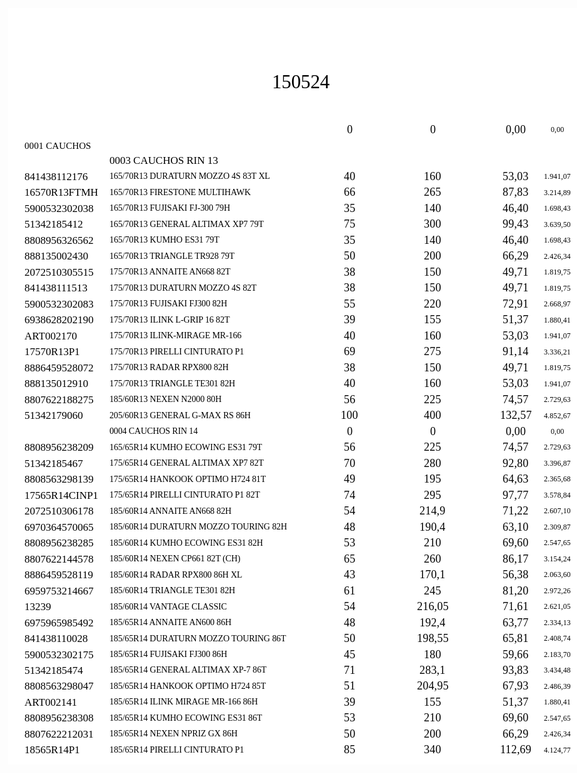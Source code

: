 <!DOCTYPE html>
<html>
<head>
<meta http-equiv="X-UA-Compatible" content="IE=Edge" />
<meta charset="utf-8" />
</head>

<body style="margin: 0;">

<div id="p1" style="overflow: hidden; position: relative; background-color: white; width: 935px; height: 1210px;">

<!-- Begin shared CSS values -->
<style class="shared-css" type="text/css" >
.t {
	transform-origin: bottom left;
	z-index: 2;
	position: absolute;
	white-space: pre;
	overflow: visible;
	line-height: 1.5;
}
.text-container {
	white-space: pre;
}
@supports (-webkit-touch-callout: none) {
	.text-container {
		white-space: normal;
	}
}
</style>
<!-- End shared CSS values -->


<!-- Begin inline CSS -->
<style type="text/css" >

#t1_1{left:27px;bottom:1028px;letter-spacing:0.27px;}
#t2_1{left:162px;bottom:1029px;letter-spacing:-0.12px;}
#t3_1{left:478px;bottom:1030px;letter-spacing:0.17px;}
#t4_1{left:524px;bottom:1031px;letter-spacing:-0.05px;}
#t5_1{left:585px;bottom:1031px;letter-spacing:-0.09px;}
#t6_1{left:670px;bottom:1031px;letter-spacing:-0.01px;}
#t7_1{left:737px;bottom:1031px;letter-spacing:-0.01px;}
#t8_1{left:784px;bottom:1031px;letter-spacing:-0.07px;}
#t9_1{left:871px;bottom:1035px;letter-spacing:0.18px;}
#ta_1{left:542px;bottom:1002px;}
#tb_1{left:596px;bottom:1002px;letter-spacing:0.17px;}
#tc_1{left:675px;bottom:1002px;}
#td_1{left:741px;bottom:1002px;}
#te_1{left:796px;bottom:1002px;letter-spacing:0.17px;}
#tf_1{left:868px;bottom:1007px;letter-spacing:0.11px;}
#tg_1{left:26px;bottom:979px;letter-spacing:0.09px;word-spacing:0.02px;}
#th_1{left:599px;bottom:979px;letter-spacing:0.07px;}
#ti_1{left:742px;bottom:979px;}
#tj_1{left:868px;bottom:982px;letter-spacing:0.11px;}
#tk_1{left:162px;bottom:954px;letter-spacing:-0.03px;word-spacing:-0.03px;}
#tl_1{left:26px;bottom:928px;}
#tm_1{left:162px;bottom:931px;letter-spacing:-0.14px;word-spacing:0.01px;}
#tn_1{left:489px;bottom:927px;}
#to_1{left:537px;bottom:927px;letter-spacing:0.22px;}
#tp_1{left:592px;bottom:927px;letter-spacing:0.19px;}
#tq_1{left:665px;bottom:927px;letter-spacing:0.22px;}
#tr_1{left:732px;bottom:927px;letter-spacing:0.22px;}
#ts_1{left:791px;bottom:927px;letter-spacing:0.19px;}
#tt_1{left:857px;bottom:932px;letter-spacing:0.12px;}
#tu_1{left:26px;bottom:903px;letter-spacing:-0.03px;}
#tv_1{left:162px;bottom:905px;letter-spacing:-0.14px;word-spacing:0.01px;}
#tw_1{left:489px;bottom:902px;}
#tx_1{left:537px;bottom:902px;letter-spacing:0.22px;}
#ty_1{left:592px;bottom:902px;letter-spacing:0.19px;}
#tz_1{left:665px;bottom:902px;letter-spacing:0.22px;}
#t10_1{left:732px;bottom:902px;letter-spacing:0.22px;}
#t11_1{left:791px;bottom:902px;letter-spacing:0.19px;}
#t12_1{left:857px;bottom:906px;letter-spacing:0.12px;}
#t13_1{left:26px;bottom:877px;}
#t14_1{left:162px;bottom:880px;letter-spacing:-0.12px;word-spacing:0.02px;}
#t15_1{left:489px;bottom:876px;}
#t16_1{left:537px;bottom:876px;letter-spacing:0.22px;}
#t17_1{left:592px;bottom:876px;letter-spacing:0.19px;}
#t18_1{left:665px;bottom:876px;letter-spacing:0.22px;}
#t19_1{left:732px;bottom:876px;letter-spacing:0.22px;}
#t1a_1{left:791px;bottom:876px;letter-spacing:0.19px;}
#t1b_1{left:857px;bottom:881px;letter-spacing:0.12px;}
#t1c_1{left:26px;bottom:852px;}
#t1d_1{left:162px;bottom:854px;letter-spacing:-0.13px;word-spacing:0.01px;}
#t1e_1{left:489px;bottom:851px;}
#t1f_1{left:537px;bottom:851px;letter-spacing:0.22px;}
#t1g_1{left:592px;bottom:851px;letter-spacing:0.19px;}
#t1h_1{left:665px;bottom:851px;letter-spacing:0.22px;}
#t1i_1{left:732px;bottom:851px;letter-spacing:0.22px;}
#t1j_1{left:791px;bottom:851px;letter-spacing:0.19px;}
#t1k_1{left:857px;bottom:855px;letter-spacing:0.12px;}
#t1l_1{left:26px;bottom:826px;}
#t1m_1{left:162px;bottom:829px;letter-spacing:-0.12px;}
#t1n_1{left:485px;bottom:825px;letter-spacing:0.22px;}
#t1o_1{left:537px;bottom:825px;letter-spacing:0.22px;}
#t1p_1{left:592px;bottom:825px;letter-spacing:0.19px;}
#t1q_1{left:665px;bottom:825px;letter-spacing:0.22px;}
#t1r_1{left:732px;bottom:825px;letter-spacing:0.22px;}
#t1s_1{left:791px;bottom:825px;letter-spacing:0.19px;}
#t1t_1{left:857px;bottom:830px;letter-spacing:0.12px;}
#t1u_1{left:26px;bottom:801px;}
#t1v_1{left:162px;bottom:803px;letter-spacing:-0.13px;word-spacing:0.01px;}
#t1w_1{left:489px;bottom:800px;}
#t1x_1{left:537px;bottom:800px;letter-spacing:0.22px;}
#t1y_1{left:592px;bottom:800px;letter-spacing:0.19px;}
#t1z_1{left:665px;bottom:800px;letter-spacing:0.22px;}
#t20_1{left:732px;bottom:800px;letter-spacing:0.22px;}
#t21_1{left:791px;bottom:800px;letter-spacing:0.19px;}
#t22_1{left:857px;bottom:804px;letter-spacing:0.12px;}
#t23_1{left:26px;bottom:775px;}
#t24_1{left:162px;bottom:778px;letter-spacing:-0.14px;word-spacing:0.02px;}
#t25_1{left:485px;bottom:774px;letter-spacing:0.22px;}
#t26_1{left:537px;bottom:774px;letter-spacing:0.22px;}
#t27_1{left:592px;bottom:774px;letter-spacing:0.19px;}
#t28_1{left:665px;bottom:774px;letter-spacing:0.22px;}
#t29_1{left:732px;bottom:774px;letter-spacing:0.22px;}
#t2a_1{left:791px;bottom:774px;letter-spacing:0.19px;}
#t2b_1{left:857px;bottom:779px;letter-spacing:0.12px;}
#t2c_1{left:26px;bottom:750px;}
#t2d_1{left:162px;bottom:752px;letter-spacing:-0.14px;word-spacing:0.01px;}
#t2e_1{left:489px;bottom:749px;}
#t2f_1{left:537px;bottom:749px;letter-spacing:0.22px;}
#t2g_1{left:592px;bottom:749px;letter-spacing:0.19px;}
#t2h_1{left:665px;bottom:749px;letter-spacing:0.22px;}
#t2i_1{left:732px;bottom:749px;letter-spacing:0.22px;}
#t2j_1{left:791px;bottom:749px;letter-spacing:0.19px;}
#t2k_1{left:857px;bottom:753px;letter-spacing:0.12px;}
#t2l_1{left:26px;bottom:724px;}
#t2m_1{left:162px;bottom:727px;letter-spacing:-0.13px;word-spacing:0.02px;}
#t2n_1{left:489px;bottom:723px;}
#t2o_1{left:537px;bottom:723px;letter-spacing:0.22px;}
#t2p_1{left:592px;bottom:723px;letter-spacing:0.19px;}
#t2q_1{left:665px;bottom:723px;letter-spacing:0.22px;}
#t2r_1{left:732px;bottom:723px;letter-spacing:0.22px;}
#t2s_1{left:791px;bottom:723px;letter-spacing:0.19px;}
#t2t_1{left:857px;bottom:728px;letter-spacing:0.12px;}
#t2u_1{left:26px;bottom:699px;}
#t2v_1{left:162px;bottom:701px;letter-spacing:-0.11px;word-spacing:0.01px;}
#t2w_1{left:485px;bottom:698px;letter-spacing:0.22px;}
#t2x_1{left:537px;bottom:698px;letter-spacing:0.22px;}
#t2y_1{left:592px;bottom:698px;letter-spacing:0.19px;}
#t2z_1{left:665px;bottom:698px;letter-spacing:0.22px;}
#t30_1{left:732px;bottom:698px;letter-spacing:0.22px;}
#t31_1{left:791px;bottom:698px;letter-spacing:0.19px;}
#t32_1{left:857px;bottom:702px;letter-spacing:0.12px;}
#t33_1{left:26px;bottom:673px;letter-spacing:-0.01px;}
#t34_1{left:162px;bottom:676px;letter-spacing:-0.12px;}
#t35_1{left:485px;bottom:672px;letter-spacing:0.22px;}
#t36_1{left:537px;bottom:672px;letter-spacing:0.22px;}
#t37_1{left:592px;bottom:672px;letter-spacing:0.19px;}
#t38_1{left:665px;bottom:672px;letter-spacing:0.22px;}
#t39_1{left:732px;bottom:672px;letter-spacing:0.22px;}
#t3a_1{left:791px;bottom:672px;letter-spacing:0.19px;}
#t3b_1{left:857px;bottom:677px;letter-spacing:0.12px;}
#t3c_1{left:26px;bottom:648px;letter-spacing:-0.02px;}
#t3d_1{left:162px;bottom:650px;letter-spacing:-0.12px;word-spacing:0.02px;}
#t3e_1{left:489px;bottom:647px;}
#t3f_1{left:537px;bottom:647px;letter-spacing:0.22px;}
#t3g_1{left:592px;bottom:647px;letter-spacing:0.19px;}
#t3h_1{left:665px;bottom:647px;letter-spacing:0.22px;}
#t3i_1{left:732px;bottom:647px;letter-spacing:0.22px;}
#t3j_1{left:791px;bottom:647px;letter-spacing:0.19px;}
#t3k_1{left:857px;bottom:651px;letter-spacing:0.12px;}
#t3l_1{left:26px;bottom:622px;}
#t3m_1{left:162px;bottom:625px;letter-spacing:-0.14px;word-spacing:0.02px;}
#t3n_1{left:489px;bottom:621px;}
#t3o_1{left:537px;bottom:621px;letter-spacing:0.22px;}
#t3p_1{left:592px;bottom:621px;letter-spacing:0.19px;}
#t3q_1{left:665px;bottom:621px;letter-spacing:0.22px;}
#t3r_1{left:732px;bottom:621px;letter-spacing:0.22px;}
#t3s_1{left:791px;bottom:621px;letter-spacing:0.19px;}
#t3t_1{left:857px;bottom:626px;letter-spacing:0.12px;}
#t3u_1{left:26px;bottom:597px;}
#t3v_1{left:162px;bottom:599px;letter-spacing:-0.12px;word-spacing:0.01px;}
#t3w_1{left:485px;bottom:596px;letter-spacing:0.22px;}
#t3x_1{left:537px;bottom:596px;letter-spacing:0.22px;}
#t3y_1{left:592px;bottom:596px;letter-spacing:0.19px;}
#t3z_1{left:665px;bottom:596px;letter-spacing:0.22px;}
#t40_1{left:732px;bottom:596px;letter-spacing:0.22px;}
#t41_1{left:791px;bottom:596px;letter-spacing:0.19px;}
#t42_1{left:857px;bottom:600px;letter-spacing:0.12px;}
#t43_1{left:26px;bottom:571px;}
#t44_1{left:162px;bottom:574px;letter-spacing:-0.13px;word-spacing:0.01px;}
#t45_1{left:489px;bottom:570px;}
#t46_1{left:537px;bottom:570px;letter-spacing:0.22px;}
#t47_1{left:592px;bottom:570px;letter-spacing:0.19px;}
#t48_1{left:665px;bottom:570px;letter-spacing:0.22px;}
#t49_1{left:732px;bottom:570px;letter-spacing:0.22px;}
#t4a_1{left:791px;bottom:570px;letter-spacing:0.19px;}
#t4b_1{left:857px;bottom:575px;letter-spacing:0.12px;}
#t4c_1{left:26px;bottom:546px;}
#t4d_1{left:162px;bottom:548px;letter-spacing:-0.13px;word-spacing:0.01px;}
#t4e_1{left:489px;bottom:545px;}
#t4f_1{left:532px;bottom:545px;letter-spacing:0.22px;}
#t4g_1{left:592px;bottom:545px;letter-spacing:0.19px;}
#t4h_1{left:665px;bottom:545px;letter-spacing:0.22px;}
#t4i_1{left:732px;bottom:545px;letter-spacing:0.22px;}
#t4j_1{left:787px;bottom:545px;letter-spacing:0.19px;}
#t4k_1{left:857px;bottom:549px;letter-spacing:0.12px;}
#t4l_1{left:162px;bottom:523px;letter-spacing:-0.13px;word-spacing:0.01px;}
#t4m_1{left:542px;bottom:519px;}
#t4n_1{left:596px;bottom:519px;letter-spacing:0.17px;}
#t4o_1{left:675px;bottom:519px;}
#t4p_1{left:741px;bottom:519px;}
#t4q_1{left:796px;bottom:519px;letter-spacing:0.17px;}
#t4r_1{left:868px;bottom:524px;letter-spacing:0.11px;}
#t4s_1{left:26px;bottom:495px;}
#t4t_1{left:162px;bottom:497px;letter-spacing:-0.12px;word-spacing:0.01px;}
#t4u_1{left:489px;bottom:494px;}
#t4v_1{left:537px;bottom:494px;letter-spacing:0.22px;}
#t4w_1{left:592px;bottom:494px;letter-spacing:0.19px;}
#t4x_1{left:665px;bottom:494px;letter-spacing:0.22px;}
#t4y_1{left:732px;bottom:494px;letter-spacing:0.22px;}
#t4z_1{left:791px;bottom:494px;letter-spacing:0.19px;}
#t50_1{left:857px;bottom:499px;letter-spacing:0.12px;}
#t51_1{left:26px;bottom:469px;}
#t52_1{left:162px;bottom:472px;letter-spacing:-0.13px;word-spacing:0.01px;}
#t53_1{left:489px;bottom:468px;}
#t54_1{left:537px;bottom:468px;letter-spacing:0.22px;}
#t55_1{left:592px;bottom:468px;letter-spacing:0.19px;}
#t56_1{left:665px;bottom:468px;letter-spacing:0.22px;}
#t57_1{left:732px;bottom:468px;letter-spacing:0.22px;}
#t58_1{left:791px;bottom:468px;letter-spacing:0.19px;}
#t59_1{left:857px;bottom:473px;letter-spacing:0.12px;}
#t5a_1{left:26px;bottom:444px;}
#t5b_1{left:162px;bottom:446px;letter-spacing:-0.13px;word-spacing:0.01px;}
#t5c_1{left:485px;bottom:443px;letter-spacing:0.22px;}
#t5d_1{left:537px;bottom:443px;letter-spacing:0.22px;}
#t5e_1{left:592px;bottom:443px;letter-spacing:0.19px;}
#t5f_1{left:665px;bottom:443px;letter-spacing:0.22px;}
#t5g_1{left:732px;bottom:443px;letter-spacing:0.22px;}
#t5h_1{left:791px;bottom:443px;letter-spacing:0.19px;}
#t5i_1{left:857px;bottom:448px;letter-spacing:0.12px;}
#t5j_1{left:26px;bottom:418px;letter-spacing:-0.02px;}
#t5k_1{left:162px;bottom:421px;letter-spacing:-0.12px;word-spacing:0.01px;}
#t5l_1{left:489px;bottom:417px;}
#t5m_1{left:537px;bottom:417px;letter-spacing:0.22px;}
#t5n_1{left:592px;bottom:417px;letter-spacing:0.19px;}
#t5o_1{left:665px;bottom:417px;letter-spacing:0.22px;}
#t5p_1{left:732px;bottom:417px;letter-spacing:0.22px;}
#t5q_1{left:791px;bottom:417px;letter-spacing:0.19px;}
#t5r_1{left:857px;bottom:422px;letter-spacing:0.12px;}
#t5s_1{left:26px;bottom:393px;}
#t5t_1{left:162px;bottom:395px;letter-spacing:-0.14px;word-spacing:0.02px;}
#t5u_1{left:489px;bottom:392px;}
#t5v_1{left:537px;bottom:392px;letter-spacing:0.22px;}
#t5w_1{left:592px;bottom:392px;letter-spacing:0.19px;}
#t5x_1{left:658px;bottom:392px;letter-spacing:0.19px;}
#t5y_1{left:732px;bottom:392px;letter-spacing:0.22px;}
#t5z_1{left:791px;bottom:392px;letter-spacing:0.19px;}
#t60_1{left:857px;bottom:397px;letter-spacing:0.12px;}
#t61_1{left:26px;bottom:367px;}
#t62_1{left:162px;bottom:370px;letter-spacing:-0.14px;word-spacing:0.02px;}
#t63_1{left:485px;bottom:366px;letter-spacing:0.22px;}
#t64_1{left:537px;bottom:366px;letter-spacing:0.22px;}
#t65_1{left:592px;bottom:366px;letter-spacing:0.19px;}
#t66_1{left:658px;bottom:366px;letter-spacing:0.19px;}
#t67_1{left:732px;bottom:366px;letter-spacing:0.22px;}
#t68_1{left:791px;bottom:366px;letter-spacing:0.19px;}
#t69_1{left:857px;bottom:371px;letter-spacing:0.12px;}
#t6a_1{left:26px;bottom:342px;}
#t6b_1{left:162px;bottom:344px;letter-spacing:-0.13px;word-spacing:0.01px;}
#t6c_1{left:485px;bottom:341px;letter-spacing:0.22px;}
#t6d_1{left:537px;bottom:341px;letter-spacing:0.22px;}
#t6e_1{left:592px;bottom:341px;letter-spacing:0.19px;}
#t6f_1{left:665px;bottom:341px;letter-spacing:0.22px;}
#t6g_1{left:732px;bottom:341px;letter-spacing:0.22px;}
#t6h_1{left:791px;bottom:341px;letter-spacing:0.19px;}
#t6i_1{left:857px;bottom:346px;letter-spacing:0.12px;}
#t6j_1{left:26px;bottom:316px;}
#t6k_1{left:162px;bottom:319px;letter-spacing:-0.12px;word-spacing:0.01px;}
#t6l_1{left:489px;bottom:315px;}
#t6m_1{left:537px;bottom:315px;letter-spacing:0.22px;}
#t6n_1{left:592px;bottom:315px;letter-spacing:0.19px;}
#t6o_1{left:665px;bottom:315px;letter-spacing:0.22px;}
#t6p_1{left:732px;bottom:315px;letter-spacing:0.22px;}
#t6q_1{left:791px;bottom:315px;letter-spacing:0.19px;}
#t6r_1{left:857px;bottom:320px;letter-spacing:0.12px;}
#t6s_1{left:26px;bottom:291px;}
#t6t_1{left:162px;bottom:293px;letter-spacing:-0.14px;word-spacing:0.02px;}
#t6u_1{left:489px;bottom:290px;}
#t6v_1{left:537px;bottom:290px;letter-spacing:0.22px;}
#t6w_1{left:592px;bottom:290px;letter-spacing:0.19px;}
#t6x_1{left:658px;bottom:290px;letter-spacing:0.19px;}
#t6y_1{left:732px;bottom:290px;letter-spacing:0.22px;}
#t6z_1{left:791px;bottom:290px;letter-spacing:0.19px;}
#t70_1{left:857px;bottom:295px;letter-spacing:0.12px;}
#t71_1{left:26px;bottom:265px;}
#t72_1{left:162px;bottom:268px;letter-spacing:-0.12px;word-spacing:0.01px;}
#t73_1{left:489px;bottom:264px;}
#t74_1{left:537px;bottom:264px;letter-spacing:0.22px;}
#t75_1{left:592px;bottom:264px;letter-spacing:0.19px;}
#t76_1{left:665px;bottom:264px;letter-spacing:0.22px;}
#t77_1{left:732px;bottom:264px;letter-spacing:0.22px;}
#t78_1{left:791px;bottom:264px;letter-spacing:0.19px;}
#t79_1{left:857px;bottom:269px;letter-spacing:0.12px;}
#t7a_1{left:26px;bottom:240px;}
#t7b_1{left:162px;bottom:242px;letter-spacing:-0.14px;word-spacing:0.02px;}
#t7c_1{left:489px;bottom:239px;}
#t7d_1{left:537px;bottom:239px;letter-spacing:0.22px;}
#t7e_1{left:592px;bottom:239px;letter-spacing:0.19px;}
#t7f_1{left:654px;bottom:239px;letter-spacing:0.19px;}
#t7g_1{left:732px;bottom:239px;letter-spacing:0.22px;}
#t7h_1{left:791px;bottom:239px;letter-spacing:0.19px;}
#t7i_1{left:857px;bottom:244px;letter-spacing:0.12px;}
#t7j_1{left:26px;bottom:214px;}
#t7k_1{left:162px;bottom:217px;letter-spacing:-0.14px;word-spacing:0.02px;}
#t7l_1{left:485px;bottom:213px;letter-spacing:0.22px;}
#t7m_1{left:537px;bottom:213px;letter-spacing:0.22px;}
#t7n_1{left:592px;bottom:213px;letter-spacing:0.19px;}
#t7o_1{left:658px;bottom:213px;letter-spacing:0.19px;}
#t7p_1{left:732px;bottom:213px;letter-spacing:0.22px;}
#t7q_1{left:791px;bottom:213px;letter-spacing:0.19px;}
#t7r_1{left:857px;bottom:218px;letter-spacing:0.12px;}
#t7s_1{left:26px;bottom:189px;}
#t7t_1{left:162px;bottom:191px;letter-spacing:-0.14px;word-spacing:0.02px;}
#t7u_1{left:485px;bottom:188px;letter-spacing:0.22px;}
#t7v_1{left:537px;bottom:188px;letter-spacing:0.22px;}
#t7w_1{left:592px;bottom:188px;letter-spacing:0.19px;}
#t7x_1{left:654px;bottom:188px;letter-spacing:0.19px;}
#t7y_1{left:732px;bottom:188px;letter-spacing:0.22px;}
#t7z_1{left:791px;bottom:188px;letter-spacing:0.19px;}
#t80_1{left:857px;bottom:193px;letter-spacing:0.12px;}
#t81_1{left:26px;bottom:163px;}
#t82_1{left:162px;bottom:166px;letter-spacing:-0.13px;word-spacing:0.02px;}
#t83_1{left:489px;bottom:162px;}
#t84_1{left:537px;bottom:162px;letter-spacing:0.22px;}
#t85_1{left:592px;bottom:162px;letter-spacing:0.19px;}
#t86_1{left:665px;bottom:162px;letter-spacing:0.22px;}
#t87_1{left:732px;bottom:162px;letter-spacing:0.22px;}
#t88_1{left:791px;bottom:162px;letter-spacing:0.19px;}
#t89_1{left:857px;bottom:167px;letter-spacing:0.12px;}
#t8a_1{left:26px;bottom:138px;}
#t8b_1{left:162px;bottom:141px;letter-spacing:-0.13px;word-spacing:0.01px;}
#t8c_1{left:489px;bottom:137px;}
#t8d_1{left:537px;bottom:137px;letter-spacing:0.22px;}
#t8e_1{left:592px;bottom:137px;letter-spacing:0.19px;}
#t8f_1{left:658px;bottom:137px;letter-spacing:0.19px;}
#t8g_1{left:732px;bottom:137px;letter-spacing:0.22px;}
#t8h_1{left:791px;bottom:137px;letter-spacing:0.19px;}
#t8i_1{left:857px;bottom:142px;letter-spacing:0.12px;}
#t8j_1{left:26px;bottom:113px;}
#t8k_1{left:162px;bottom:115px;letter-spacing:-0.13px;word-spacing:0.01px;}
#t8l_1{left:485px;bottom:112px;letter-spacing:0.22px;}
#t8m_1{left:537px;bottom:112px;letter-spacing:0.22px;}
#t8n_1{left:592px;bottom:112px;letter-spacing:0.19px;}
#t8o_1{left:654px;bottom:112px;letter-spacing:0.19px;}
#t8p_1{left:732px;bottom:112px;letter-spacing:0.22px;}
#t8q_1{left:791px;bottom:112px;letter-spacing:0.19px;}
#t8r_1{left:857px;bottom:116px;letter-spacing:0.12px;}
#t8s_1{left:26px;bottom:87px;letter-spacing:-0.01px;}
#t8t_1{left:162px;bottom:90px;letter-spacing:-0.12px;}
#t8u_1{left:485px;bottom:86px;letter-spacing:0.22px;}
#t8v_1{left:537px;bottom:86px;letter-spacing:0.22px;}
#t8w_1{left:592px;bottom:86px;letter-spacing:0.19px;}
#t8x_1{left:665px;bottom:86px;letter-spacing:0.22px;}
#t8y_1{left:732px;bottom:86px;letter-spacing:0.22px;}
#t8z_1{left:791px;bottom:86px;letter-spacing:0.19px;}
#t90_1{left:857px;bottom:91px;letter-spacing:0.12px;}
#t91_1{left:26px;bottom:62px;}
#t92_1{left:162px;bottom:64px;letter-spacing:-0.12px;word-spacing:0.01px;}
#t93_1{left:485px;bottom:61px;letter-spacing:0.22px;}
#t94_1{left:537px;bottom:61px;letter-spacing:0.22px;}
#t95_1{left:592px;bottom:61px;letter-spacing:0.19px;}
#t96_1{left:665px;bottom:61px;letter-spacing:0.22px;}
#t97_1{left:732px;bottom:61px;letter-spacing:0.22px;}
#t98_1{left:791px;bottom:61px;letter-spacing:0.19px;}
#t99_1{left:857px;bottom:65px;letter-spacing:0.12px;}
#t9a_1{left:26px;bottom:36px;}
#t9b_1{left:162px;bottom:39px;letter-spacing:-0.13px;word-spacing:0.01px;}
#t9c_1{left:489px;bottom:35px;}
#t9d_1{left:537px;bottom:35px;letter-spacing:0.22px;}
#t9e_1{left:592px;bottom:35px;letter-spacing:0.19px;}
#t9f_1{left:665px;bottom:35px;letter-spacing:0.22px;}
#t9g_1{left:732px;bottom:35px;letter-spacing:0.22px;}
#t9h_1{left:791px;bottom:35px;letter-spacing:0.19px;}
#t9i_1{left:857px;bottom:40px;letter-spacing:0.12px;}
#t9j_1{left:26px;bottom:11px;letter-spacing:-0.02px;}
#t9k_1{left:162px;bottom:13px;letter-spacing:-0.12px;word-spacing:0.02px;}
#t9l_1{left:489px;bottom:10px;}
#t9m_1{left:537px;bottom:10px;letter-spacing:0.22px;}
#t9n_1{left:592px;bottom:10px;letter-spacing:0.19px;}
#t9o_1{left:665px;bottom:10px;letter-spacing:0.22px;}
#t9p_1{left:732px;bottom:10px;letter-spacing:0.22px;}
#t9q_1{left:787px;bottom:10px;letter-spacing:0.19px;}
#t9r_1{left:857px;bottom:14px;letter-spacing:0.12px;}
#t9s_1{left:422px;bottom:1069px;letter-spacing:-0.13px;}

.s0_1{font-size:21px;font-family:Calibri-Bold_5nj;color:#000;}
.s1_1{font-size:14px;font-family:Calibri-Bold_5nj;color:#000;}
.s2_1{font-size:18px;font-family:Calibri-Bold_5nj;color:#000;}
.s3_1{font-size:17px;font-family:Calibri-Bold_5nj;color:#000;}
.s4_1{font-size:12px;font-family:Calibri-Bold_5nj;color:#000;}
.s5_1{font-size:18px;font-family:Calibri-Bold_5nj;color:#FFF;}
.s6_1{font-size:15px;font-family:Calibri-Bold_5nj;color:#000;}
.s7_1{font-size:15px;font-family:Calibri-Bold_5nj;color:#FFF;}
.s8_1{font-size:12px;font-family:Calibri-Bold_5nj;color:#FFF;}
.s9_1{font-size:31px;font-family:Calibri_5nl;color:#000;}
</style>
<!-- End inline CSS -->

<!-- Begin embedded font definitions -->
<style id="fonts1" type="text/css" >

@font-face {
	font-family: Calibri-Bold_5nj;
	src: url("fonts/Calibri-Bold_5nj.woff") format("woff");
}

@font-face {
	font-family: Calibri_5nl;
	src: url("fonts/Calibri_5nl.woff") format("woff");
}

</style>
<!-- End embedded font definitions -->

<!-- Begin page background -->
<div id="pg1Overlay" style="width:100%; height:100%; position:absolute; z-index:1; background-color:rgba(0,0,0,0); -webkit-user-select: none;"></div>
<div id="pg1" style="-webkit-user-select: none;"><object width="935" height="1210" data="1/1.svg" type="image/svg+xml" id="pdf1" style="width:935px; height:1210px; -moz-transform:scale(1); z-index: 0;"></object></div>
<!-- End page background -->


<!-- Begin text definitions (Positioned/styled in CSS) -->
<div class="text-container"><span id="t1_1" class="t s0_1" style="color: transparent;">CODIGO </span>
<span id="t2_1" class="t s1_1" style="color: transparent;">DESCRIPCION </span>
<span id="t3_1" class="t s2_1" style="color: transparent;">EXIS </span><span id="t4_1" class="t s3_1" style="color: transparent;">DETAL </span><span id="t5_1" class="t s3_1" style="color: transparent;">MAYOR </span><span id="t6_1" class="t s3_1" style="color: transparent;">X4 </span><span id="t7_1" class="t s3_1" style="color: transparent;">X4 </span><span id="t8_1" class="t s3_1" style="color: transparent;">CASHEA </span>
<span id="t9_1" class="t s4_1" style="color: transparent;">Bss </span>
<span id="ta_1" class="t s2_1">0 </span><span id="tb_1" class="t s5_1">0,00 </span><span id="tc_1" class="t s2_1">0 </span><span id="td_1" class="t s5_1">0 </span><span id="te_1" class="t s2_1">0,00 </span>
<span id="tf_1" class="t s4_1">0,00 </span>
<span id="tg_1" class="t s6_1">0001 CAUCHOS </span><span id="th_1" class="t s7_1">0,00 </span><span id="ti_1" class="t s7_1">0 </span><span id="tj_1" class="t s8_1">0,00 </span>
<span id="tk_1" class="t s3_1">0003 CAUCHOS RIN 13 </span>
<span id="tl_1" class="t s3_1">841438112176 </span><span id="tm_1" class="t s1_1">165/70R13 DURATURN MOZZO 4S 83T XL </span><span id="tn_1" class="t s5_1">4 </span><span id="to_1" class="t s2_1">40 </span><span id="tp_1" class="t s5_1">38,00 </span><span id="tq_1" class="t s2_1">160 </span><span id="tr_1" class="t s5_1">152 </span><span id="ts_1" class="t s2_1">53,03 </span>
<span id="tt_1" class="t s4_1">1.941,07 </span>
<span id="tu_1" class="t s3_1">16570R13FTMH </span><span id="tv_1" class="t s1_1">165/70R13 FIRESTONE MULTIHAWK </span><span id="tw_1" class="t s5_1">4 </span><span id="tx_1" class="t s2_1">66 </span><span id="ty_1" class="t s5_1">62,94 </span><span id="tz_1" class="t s2_1">265 </span><span id="t10_1" class="t s5_1">252 </span><span id="t11_1" class="t s2_1">87,83 </span>
<span id="t12_1" class="t s4_1">3.214,89 </span>
<span id="t13_1" class="t s3_1">5900532302038 </span><span id="t14_1" class="t s1_1">165/70R13 FUJISAKI FJ-300 79H </span><span id="t15_1" class="t s5_1">1 </span><span id="t16_1" class="t s2_1">35 </span><span id="t17_1" class="t s5_1">33,25 </span><span id="t18_1" class="t s2_1">140 </span><span id="t19_1" class="t s5_1">133 </span><span id="t1a_1" class="t s2_1">46,40 </span>
<span id="t1b_1" class="t s4_1">1.698,43 </span>
<span id="t1c_1" class="t s3_1">51342185412 </span><span id="t1d_1" class="t s1_1">165/70R13 GENERAL ALTIMAX XP7 79T </span><span id="t1e_1" class="t s5_1">8 </span><span id="t1f_1" class="t s2_1">75 </span><span id="t1g_1" class="t s5_1">71,25 </span><span id="t1h_1" class="t s2_1">300 </span><span id="t1i_1" class="t s5_1">285 </span><span id="t1j_1" class="t s2_1">99,43 </span>
<span id="t1k_1" class="t s4_1">3.639,50 </span>
<span id="t1l_1" class="t s3_1">8808956326562 </span><span id="t1m_1" class="t s1_1">165/70R13 KUMHO ES31 79T </span><span id="t1n_1" class="t s5_1">12 </span><span id="t1o_1" class="t s2_1">35 </span><span id="t1p_1" class="t s5_1">33,25 </span><span id="t1q_1" class="t s2_1">140 </span><span id="t1r_1" class="t s5_1">133 </span><span id="t1s_1" class="t s2_1">46,40 </span>
<span id="t1t_1" class="t s4_1">1.698,43 </span>
<span id="t1u_1" class="t s3_1">888135002430 </span><span id="t1v_1" class="t s1_1">165/70R13 TRIANGLE TR928 79T </span><span id="t1w_1" class="t s5_1">1 </span><span id="t1x_1" class="t s2_1">50 </span><span id="t1y_1" class="t s5_1">47,50 </span><span id="t1z_1" class="t s2_1">200 </span><span id="t20_1" class="t s5_1">190 </span><span id="t21_1" class="t s2_1">66,29 </span>
<span id="t22_1" class="t s4_1">2.426,34 </span>
<span id="t23_1" class="t s3_1">2072510305515 </span><span id="t24_1" class="t s1_1">175/70R13 ANNAITE AN668 82T </span><span id="t25_1" class="t s5_1">18 </span><span id="t26_1" class="t s2_1">38 </span><span id="t27_1" class="t s5_1">35,63 </span><span id="t28_1" class="t s2_1">150 </span><span id="t29_1" class="t s5_1">143 </span><span id="t2a_1" class="t s2_1">49,71 </span>
<span id="t2b_1" class="t s4_1">1.819,75 </span>
<span id="t2c_1" class="t s3_1">841438111513 </span><span id="t2d_1" class="t s1_1">175/70R13 DURATURN MOZZO 4S 82T </span><span id="t2e_1" class="t s5_1">2 </span><span id="t2f_1" class="t s2_1">38 </span><span id="t2g_1" class="t s5_1">35,63 </span><span id="t2h_1" class="t s2_1">150 </span><span id="t2i_1" class="t s5_1">143 </span><span id="t2j_1" class="t s2_1">49,71 </span>
<span id="t2k_1" class="t s4_1">1.819,75 </span>
<span id="t2l_1" class="t s3_1">5900532302083 </span><span id="t2m_1" class="t s1_1">175/70R13 FUJISAKI FJ300 82H </span><span id="t2n_1" class="t s5_1">2 </span><span id="t2o_1" class="t s2_1">55 </span><span id="t2p_1" class="t s5_1">52,25 </span><span id="t2q_1" class="t s2_1">220 </span><span id="t2r_1" class="t s5_1">209 </span><span id="t2s_1" class="t s2_1">72,91 </span>
<span id="t2t_1" class="t s4_1">2.668,97 </span>
<span id="t2u_1" class="t s3_1">6938628202190 </span><span id="t2v_1" class="t s1_1">175/70R13 ILINK L-GRIP 16 82T </span><span id="t2w_1" class="t s5_1">11 </span><span id="t2x_1" class="t s2_1">39 </span><span id="t2y_1" class="t s5_1">36,81 </span><span id="t2z_1" class="t s2_1">155 </span><span id="t30_1" class="t s5_1">147 </span><span id="t31_1" class="t s2_1">51,37 </span>
<span id="t32_1" class="t s4_1">1.880,41 </span>
<span id="t33_1" class="t s3_1">ART002170 </span><span id="t34_1" class="t s1_1">175/70R13 ILINK-MIRAGE MR-166 </span><span id="t35_1" class="t s5_1">14 </span><span id="t36_1" class="t s2_1">40 </span><span id="t37_1" class="t s5_1">38,00 </span><span id="t38_1" class="t s2_1">160 </span><span id="t39_1" class="t s5_1">152 </span><span id="t3a_1" class="t s2_1">53,03 </span>
<span id="t3b_1" class="t s4_1">1.941,07 </span>
<span id="t3c_1" class="t s3_1">17570R13P1 </span><span id="t3d_1" class="t s1_1">175/70R13 PIRELLI CINTURATO P1 </span><span id="t3e_1" class="t s5_1">1 </span><span id="t3f_1" class="t s2_1">69 </span><span id="t3g_1" class="t s5_1">65,31 </span><span id="t3h_1" class="t s2_1">275 </span><span id="t3i_1" class="t s5_1">261 </span><span id="t3j_1" class="t s2_1">91,14 </span>
<span id="t3k_1" class="t s4_1">3.336,21 </span>
<span id="t3l_1" class="t s3_1">8886459528072 </span><span id="t3m_1" class="t s1_1">175/70R13 RADAR RPX800 82H </span><span id="t3n_1" class="t s5_1">1 </span><span id="t3o_1" class="t s2_1">38 </span><span id="t3p_1" class="t s5_1">35,63 </span><span id="t3q_1" class="t s2_1">150 </span><span id="t3r_1" class="t s5_1">143 </span><span id="t3s_1" class="t s2_1">49,71 </span>
<span id="t3t_1" class="t s4_1">1.819,75 </span>
<span id="t3u_1" class="t s3_1">888135012910 </span><span id="t3v_1" class="t s1_1">175/70R13 TRIANGLE TE301 82H </span><span id="t3w_1" class="t s5_1">30 </span><span id="t3x_1" class="t s2_1">40 </span><span id="t3y_1" class="t s5_1">38,00 </span><span id="t3z_1" class="t s2_1">160 </span><span id="t40_1" class="t s5_1">152 </span><span id="t41_1" class="t s2_1">53,03 </span>
<span id="t42_1" class="t s4_1">1.941,07 </span>
<span id="t43_1" class="t s3_1">8807622188275 </span><span id="t44_1" class="t s1_1">185/60R13 NEXEN N2000 80H </span><span id="t45_1" class="t s5_1">6 </span><span id="t46_1" class="t s2_1">56 </span><span id="t47_1" class="t s5_1">53,44 </span><span id="t48_1" class="t s2_1">225 </span><span id="t49_1" class="t s5_1">214 </span><span id="t4a_1" class="t s2_1">74,57 </span>
<span id="t4b_1" class="t s4_1">2.729,63 </span>
<span id="t4c_1" class="t s3_1">51342179060 </span><span id="t4d_1" class="t s1_1">205/60R13 GENERAL G-MAX RS 86H </span><span id="t4e_1" class="t s5_1">2 </span><span id="t4f_1" class="t s2_1">100 </span><span id="t4g_1" class="t s5_1">95,00 </span><span id="t4h_1" class="t s2_1">400 </span><span id="t4i_1" class="t s5_1">380 </span><span id="t4j_1" class="t s2_1">132,57 </span>
<span id="t4k_1" class="t s4_1">4.852,67 </span>
<span id="t4l_1" class="t s1_1">0004 CAUCHOS RIN 14 </span><span id="t4m_1" class="t s2_1">0 </span><span id="t4n_1" class="t s5_1">0,00 </span><span id="t4o_1" class="t s2_1">0 </span><span id="t4p_1" class="t s5_1">0 </span><span id="t4q_1" class="t s2_1">0,00 </span>
<span id="t4r_1" class="t s4_1">0,00 </span>
<span id="t4s_1" class="t s3_1">8808956238209 </span><span id="t4t_1" class="t s1_1">165/65R14 KUMHO ECOWING ES31 79T </span><span id="t4u_1" class="t s5_1">8 </span><span id="t4v_1" class="t s2_1">56 </span><span id="t4w_1" class="t s5_1">53,44 </span><span id="t4x_1" class="t s2_1">225 </span><span id="t4y_1" class="t s5_1">214 </span><span id="t4z_1" class="t s2_1">74,57 </span>
<span id="t50_1" class="t s4_1">2.729,63 </span>
<span id="t51_1" class="t s3_1">51342185467 </span><span id="t52_1" class="t s1_1">175/65R14 GENERAL ALTIMAX XP7 82T </span><span id="t53_1" class="t s5_1">2 </span><span id="t54_1" class="t s2_1">70 </span><span id="t55_1" class="t s5_1">66,50 </span><span id="t56_1" class="t s2_1">280 </span><span id="t57_1" class="t s5_1">266 </span><span id="t58_1" class="t s2_1">92,80 </span>
<span id="t59_1" class="t s4_1">3.396,87 </span>
<span id="t5a_1" class="t s3_1">8808563298139 </span><span id="t5b_1" class="t s1_1">175/65R14 HANKOOK OPTIMO H724 81T </span><span id="t5c_1" class="t s5_1">19 </span><span id="t5d_1" class="t s2_1">49 </span><span id="t5e_1" class="t s5_1">46,31 </span><span id="t5f_1" class="t s2_1">195 </span><span id="t5g_1" class="t s5_1">185 </span><span id="t5h_1" class="t s2_1">64,63 </span>
<span id="t5i_1" class="t s4_1">2.365,68 </span>
<span id="t5j_1" class="t s3_1">17565R14CINP1 </span><span id="t5k_1" class="t s1_1">175/65R14 PIRELLI CINTURATO P1 82T </span><span id="t5l_1" class="t s5_1">3 </span><span id="t5m_1" class="t s2_1">74 </span><span id="t5n_1" class="t s5_1">70,06 </span><span id="t5o_1" class="t s2_1">295 </span><span id="t5p_1" class="t s5_1">280 </span><span id="t5q_1" class="t s2_1">97,77 </span>
<span id="t5r_1" class="t s4_1">3.578,84 </span>
<span id="t5s_1" class="t s3_1">2072510306178 </span><span id="t5t_1" class="t s1_1">185/60R14 ANNAITE AN668 82H </span><span id="t5u_1" class="t s5_1">6 </span><span id="t5v_1" class="t s2_1">54 </span><span id="t5w_1" class="t s5_1">51,04 </span><span id="t5x_1" class="t s2_1">214,9 </span><span id="t5y_1" class="t s5_1">204 </span><span id="t5z_1" class="t s2_1">71,22 </span>
<span id="t60_1" class="t s4_1">2.607,10 </span>
<span id="t61_1" class="t s3_1">6970364570065 </span><span id="t62_1" class="t s1_1">185/60R14 DURATURN MOZZO TOURING 82H </span><span id="t63_1" class="t s5_1">31 </span><span id="t64_1" class="t s2_1">48 </span><span id="t65_1" class="t s5_1">45,22 </span><span id="t66_1" class="t s2_1">190,4 </span><span id="t67_1" class="t s5_1">181 </span><span id="t68_1" class="t s2_1">63,10 </span>
<span id="t69_1" class="t s4_1">2.309,87 </span>
<span id="t6a_1" class="t s3_1">8808956238285 </span><span id="t6b_1" class="t s1_1">185/60R14 KUMHO ECOWING ES31 82H </span><span id="t6c_1" class="t s5_1">36 </span><span id="t6d_1" class="t s2_1">53 </span><span id="t6e_1" class="t s5_1">49,88 </span><span id="t6f_1" class="t s2_1">210 </span><span id="t6g_1" class="t s5_1">200 </span><span id="t6h_1" class="t s2_1">69,60 </span>
<span id="t6i_1" class="t s4_1">2.547,65 </span>
<span id="t6j_1" class="t s3_1">8807622144578 </span><span id="t6k_1" class="t s1_1">185/60R14 NEXEN CP661 82T (CH) </span><span id="t6l_1" class="t s5_1">4 </span><span id="t6m_1" class="t s2_1">65 </span><span id="t6n_1" class="t s5_1">61,75 </span><span id="t6o_1" class="t s2_1">260 </span><span id="t6p_1" class="t s5_1">247 </span><span id="t6q_1" class="t s2_1">86,17 </span>
<span id="t6r_1" class="t s4_1">3.154,24 </span>
<span id="t6s_1" class="t s3_1">8886459528119 </span><span id="t6t_1" class="t s1_1">185/60R14 RADAR RPX800 86H XL </span><span id="t6u_1" class="t s5_1">1 </span><span id="t6v_1" class="t s2_1">43 </span><span id="t6w_1" class="t s5_1">40,40 </span><span id="t6x_1" class="t s2_1">170,1 </span><span id="t6y_1" class="t s5_1">162 </span><span id="t6z_1" class="t s2_1">56,38 </span>
<span id="t70_1" class="t s4_1">2.063,60 </span>
<span id="t71_1" class="t s3_1">6959753214667 </span><span id="t72_1" class="t s1_1">185/60R14 TRIANGLE TE301 82H </span><span id="t73_1" class="t s5_1">1 </span><span id="t74_1" class="t s2_1">61 </span><span id="t75_1" class="t s5_1">58,19 </span><span id="t76_1" class="t s2_1">245 </span><span id="t77_1" class="t s5_1">233 </span><span id="t78_1" class="t s2_1">81,20 </span>
<span id="t79_1" class="t s4_1">2.972,26 </span>
<span id="t7a_1" class="t s3_1">13239 </span><span id="t7b_1" class="t s1_1">185/60R14 VANTAGE CLASSIC </span><span id="t7c_1" class="t s5_1">2 </span><span id="t7d_1" class="t s2_1">54 </span><span id="t7e_1" class="t s5_1">51,31 </span><span id="t7f_1" class="t s2_1">216,05 </span><span id="t7g_1" class="t s5_1">205 </span><span id="t7h_1" class="t s2_1">71,61 </span>
<span id="t7i_1" class="t s4_1">2.621,05 </span>
<span id="t7j_1" class="t s3_1">6975965985492 </span><span id="t7k_1" class="t s1_1">185/65R14 ANNAITE AN600 86H </span><span id="t7l_1" class="t s5_1">92 </span><span id="t7m_1" class="t s2_1">48 </span><span id="t7n_1" class="t s5_1">45,70 </span><span id="t7o_1" class="t s2_1">192,4 </span><span id="t7p_1" class="t s5_1">183 </span><span id="t7q_1" class="t s2_1">63,77 </span>
<span id="t7r_1" class="t s4_1">2.334,13 </span>
<span id="t7s_1" class="t s3_1">841438110028 </span><span id="t7t_1" class="t s1_1">185/65R14 DURATURN MOZZO TOURING 86T </span><span id="t7u_1" class="t s5_1">50 </span><span id="t7v_1" class="t s2_1">50 </span><span id="t7w_1" class="t s5_1">47,16 </span><span id="t7x_1" class="t s2_1">198,55 </span><span id="t7y_1" class="t s5_1">189 </span><span id="t7z_1" class="t s2_1">65,81 </span>
<span id="t80_1" class="t s4_1">2.408,74 </span>
<span id="t81_1" class="t s3_1">5900532302175 </span><span id="t82_1" class="t s1_1">185/65R14 FUJISAKI FJ300 86H </span><span id="t83_1" class="t s5_1">3 </span><span id="t84_1" class="t s2_1">45 </span><span id="t85_1" class="t s5_1">42,75 </span><span id="t86_1" class="t s2_1">180 </span><span id="t87_1" class="t s5_1">171 </span><span id="t88_1" class="t s2_1">59,66 </span>
<span id="t89_1" class="t s4_1">2.183,70 </span>
<span id="t8a_1" class="t s3_1">51342185474 </span><span id="t8b_1" class="t s1_1">185/65R14 GENERAL ALTIMAX XP-7 86T </span><span id="t8c_1" class="t s5_1">3 </span><span id="t8d_1" class="t s2_1">71 </span><span id="t8e_1" class="t s5_1">67,24 </span><span id="t8f_1" class="t s2_1">283,1 </span><span id="t8g_1" class="t s5_1">269 </span><span id="t8h_1" class="t s2_1">93,83 </span>
<span id="t8i_1" class="t s4_1">3.434,48 </span>
<span id="t8j_1" class="t s3_1">8808563298047 </span><span id="t8k_1" class="t s1_1">185/65R14 HANKOOK OPTIMO H724 85T </span><span id="t8l_1" class="t s5_1">21 </span><span id="t8m_1" class="t s2_1">51 </span><span id="t8n_1" class="t s5_1">48,68 </span><span id="t8o_1" class="t s2_1">204,95 </span><span id="t8p_1" class="t s5_1">195 </span><span id="t8q_1" class="t s2_1">67,93 </span>
<span id="t8r_1" class="t s4_1">2.486,39 </span>
<span id="t8s_1" class="t s3_1">ART002141 </span><span id="t8t_1" class="t s1_1">185/65R14 ILINK MIRAGE MR-166 86H </span><span id="t8u_1" class="t s5_1">23 </span><span id="t8v_1" class="t s2_1">39 </span><span id="t8w_1" class="t s5_1">36,81 </span><span id="t8x_1" class="t s2_1">155 </span><span id="t8y_1" class="t s5_1">147 </span><span id="t8z_1" class="t s2_1">51,37 </span>
<span id="t90_1" class="t s4_1">1.880,41 </span>
<span id="t91_1" class="t s3_1">8808956238308 </span><span id="t92_1" class="t s1_1">185/65R14 KUMHO ECOWING ES31 86T </span><span id="t93_1" class="t s5_1">16 </span><span id="t94_1" class="t s2_1">53 </span><span id="t95_1" class="t s5_1">49,88 </span><span id="t96_1" class="t s2_1">210 </span><span id="t97_1" class="t s5_1">200 </span><span id="t98_1" class="t s2_1">69,60 </span>
<span id="t99_1" class="t s4_1">2.547,65 </span>
<span id="t9a_1" class="t s3_1">8807622212031 </span><span id="t9b_1" class="t s1_1">185/65R14 NEXEN NPRIZ GX 86H </span><span id="t9c_1" class="t s5_1">4 </span><span id="t9d_1" class="t s2_1">50 </span><span id="t9e_1" class="t s5_1">47,50 </span><span id="t9f_1" class="t s2_1">200 </span><span id="t9g_1" class="t s5_1">190 </span><span id="t9h_1" class="t s2_1">66,29 </span>
<span id="t9i_1" class="t s4_1">2.426,34 </span>
<span id="t9j_1" class="t s3_1">18565R14P1 </span><span id="t9k_1" class="t s1_1">185/65R14 PIRELLI CINTURATO P1 </span><span id="t9l_1" class="t s5_1">1 </span><span id="t9m_1" class="t s2_1">85 </span><span id="t9n_1" class="t s5_1">80,75 </span><span id="t9o_1" class="t s2_1">340 </span><span id="t9p_1" class="t s5_1">323 </span><span id="t9q_1" class="t s2_1">112,69 </span>
<span id="t9r_1" class="t s4_1">4.124,77 </span>
<span id="t9s_1" class="t s9_1">150524 </span></div>
<!-- End text definitions -->


</div>
</body>
</html>
